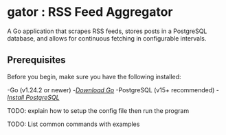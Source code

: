 
# gator : RSS Feed Aggregator

A Go application that scrapes RSS feeds, stores posts in a PostgreSQL database, and allows for continuous fetching in configurable intervals.


## Prerequisites
Before you begin, make sure you have the following installed:

-Go (v1.24.2 or newer)
    -*[Download Go](https://go.dev/dl/)*
-PostgreSQL (v15+ recommended)
    -*[Install PostgreSQL](https://www.postgresql.org/download/)*

TODO: explain how to setup the config file then run the program

TODO: List common commands with examples



